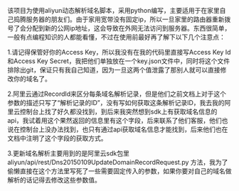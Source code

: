 该项目为使用aliyun动态解析域名脚本，采用python编写，主要适用于在家里自己捣腾服务器的朋友们。由于家用宽带没有固定ip，所以一旦家里的路由器重新拨号了会分配到新的公网ip地址，这会导致在外网无法访问到服务器。东西很简单，一般有点编程知识的人都能看懂，不过在使用前最好再了解下以下几个注意点：

1.请记得保管好你的Access Key，所以我没有在我的代码里直接写Access Key Id和Access Key Secret，我把他们单独放在一个key.json文件中，同时将这个文件排除出git，保证只有我自己知道，因为一旦这两个值泄露了那别人就可以直接修改你的域名了。

2.阿里云通过RecordId来区分每条域名解析记录，但是他们之前文档上对于这个参数的描述只写了“解析记录的ID”，没有写如何获取这条解析记录ID，我去我的阿里云控制台上找了好久都没找到，到后来我突然想到sdk上有获取域名信息的api，我试着用这个果然返回的信息里有这个字段，后来联系了他们客服，他们也说在控制台上没办法找到，也只有通过api获取域名信息才能找到，后来他们也在文档中注明了这个字段的获取方式。

3.更新域名解析主要用到的是阿里云sdk包里aliyun/api/rest/Dns20150109UpdateDomainRecordRequest.py 方法，我为了偷懒直接在这个方法里写死了一些需要固定传入的参数，如果你要对自己的域名做解析的话记得去修改这些参数值。
